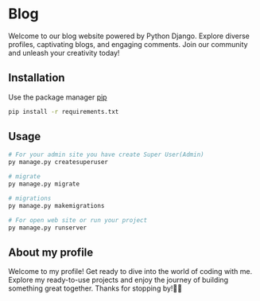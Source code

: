 # Blog

Welcome to our blog website powered by Python Django. Explore diverse profiles, captivating blogs, and engaging comments. Join our community and unleash your creativity today!

## Installation

Use the package manager [pip](https://pip.pypa.io/en/stable/) 

```bash
pip install -r requirements.txt
```

## Usage

```python
# For your admin site you have create Super User(Admin)
py manage.py createsuperuser

# migrate
py manage.py migrate

# migrations
py manage.py makemigrations

# For open web site or run your project
py manage.py runserver
```

## About my profile
Welcome to my profile! Get ready to dive into the world of coding with me. Explore my ready-to-use projects and enjoy the journey of building something great together. Thanks for stopping by!🥳🫡